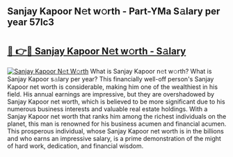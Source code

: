 ## Sanjay Kapoor N𝚎t w𝚘rth - Part-YMa S𝚊lary per year 57lc3

# <h2><a href="http://gc3d5jl.nevu.top/?p=Sanjay+Kapoor">🔗 👉🔴 Sanjay Kapoor N𝚎t w𝚘rth - S𝚊lary</a></h2>

[![Sanjay Kapoor N𝚎t W𝚘rth](https://i.imgur.com/Oavwk0R.jpeg)](http://gc3d5jl.nevu.top/?p=Sanjay+Kapoor)
What is Sanjay Kapoor n𝚎t w𝚘rth? What is Sanjay Kapoor s𝚊lary per year?
This financially well-off person's Sanjay Kapoor net worth is considerable, making him one of the wealthiest in his field. His annual earnings are impressive, but they are overshadowed by Sanjay Kapoor net worth, which is believed to be more significant due to his numerous business interests and valuable real estate holdings. With a Sanjay Kapoor net worth that ranks him among the richest individuals on the planet, this man is renowned for his business acumen and financial acumen. This prosperous individual, whose Sanjay Kapoor net worth is in the billions and who earns an impressive salary, is a prime demonstration of the might of hard work, dedication, and financial wisdom.
